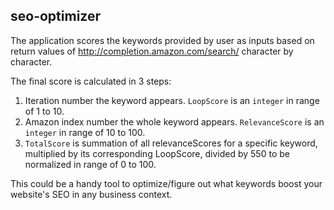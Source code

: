 
## seo-optimizer ## 

The application scores the keywords provided by user as inputs based on return values of http://completion.amazon.com/search/ character by character.

The final score is calculated in 3 steps:

1. Iteration number the keyword appears. `LoopScore` is an `integer` in range of 1 to 10.
2. Amazon index number the whole keyword appears. `RelevanceScore` is an `integer` in range of 10 to 100.  
3. `TotalScore` is summation of all relevanceScores for a specific keyword, multiplied by its corresponding LoopScore, divided by 550 to be normalized in range of 0 to 100.

This could be a handy tool to optimize/figure out what keywords boost your website's SEO in any business context.
